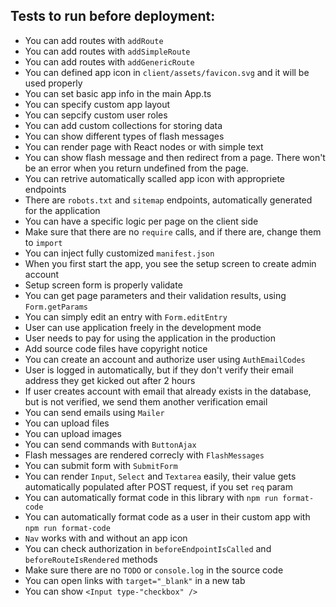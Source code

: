 Tests to run before deployment:
-------------------------------

- You can add routes with `addRoute`
- You can add routes with `addSimpleRoute`
- You can add routes with `addGenericRoute`
- You can defined app icon in `client/assets/favicon.svg` and it will be used properly
- You can set basic app info in the main App.ts
- You can specify custom app layout
- You can sepcify custom user roles
- You can add custom collections for storing data
- You can show different types of flash messages
- You can render page with React nodes or with simple text
- You can show flash message and then redirect from a page. There won't be an error when you return undefined from the page.
- You can retrive automatically scalled app icon with appropriete endpoints
- There are `robots.txt` and `sitemap` endpoints, automatically generated for the application
- You can have a specific logic per page on the client side
- Make sure that there are no `require` calls, and if there are, change them to `import`
- You can inject fully customized `manifest.json`
- When you first start the app, you see the setup screen to create admin account
- Setup screen form is properly validate
- You can get page parameters and their validation results, using `Form.getParams`
- You can simply edit an entry with `Form.editEntry`
- User can use application freely in the development mode
- User needs to pay for using the application in the production
- Add source code files have copyright notice
- You can create an account and authorize user using `AuthEmailCodes`
- User is logged in automatically, but if they don't verify their email address they get kicked out after 2 hours
- If user creates account with email that already exists in the database, but is not verified, we send them another verification email
- You can send emails using `Mailer`
- You can upload files
- You can upload images
- You can send commands with `ButtonAjax`
- Flash messages are rendered correcly with `FlashMessages`
- You can submit form with `SubmitForm`
- You can render `Input`, `Select` and `Textarea` easily, their value gets automatically populated after POST request, if you set `req` param 
- You can automatically format code in this library with `npm run format-code`
- You can automatically format code as a user in their custom app with `npm run format-code`
- `Nav` works with and without an app icon
- You can check authorization in `beforeEndpointIsCalled` and `beforeRouteIsRendered` methods
- Make sure there are no `TODO` or `console.log` in the source code
- You can open links with `target="_blank"` in a new tab
- You can show `<Input type-"checkbox" />`
